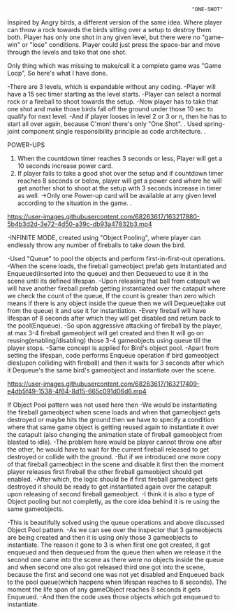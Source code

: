                                                               "ONE-SHOT"  
Inspired by Angry birds, a different version of the same idea.
Where player can throw a rock towards the birds sitting over a setup to destroy them both.
Player has only one shot in any given level, but there were no "game-win" or "lose" conditions.
Player could just press the space-bar and move through the levels and take that one shot.

Only thing which was missing to make/call it a complete game was "Game Loop", So here's what I have done.

-There are 3 levels, which is expandable without any coding.
-Player will have a 15 sec timer starting as the level starts.
-Player can select a normal rock or a fireball to shoot towards the setup.
-Now player has to take that one shot and make those birds fall off the ground under those 10 sec to qualify for next level.
-And if player looses in level 2 or 3 or n, then he has to start all over again, because C'mon! there's only "One Shot".
.
Used spring-joint component
single responsibility principle as code architecture.
.


POWER-UPS
 1) When the countdown timer reaches 3 seconds or less, Player will get a 10 seconds increase power card.
 2) If player fails to take a good shot over the setup and if countdown timer reaches 8 seconds or below, player will get a power card where he will get another shot  to shoot at the setup with 3 seconds increase in timer as well.
->Only one Power-up card will be available at any given level according to the situation in the game.
.



https://user-images.githubusercontent.com/68263617/163217880-5b4b3d2d-3e72-4d50-a39c-db93a47832b3.mp4




-INFINITE MODE, created using "Object Pooling", where player can endlessly throw any number of fireballs to take down the bird.

-Used "Queue" to pool the objects and perform first-in-first-out operations.
-When the scene loads, the fireball gameobject prefab gets Instantiated and Enqueued(inserted into the queue) and then Dequeued to use it in the scene until its defined lifespan.
-Upon releasing that ball from catapult we will have another fireball prefab getting instantiated over the catapult where we check the count of the queue, If the count is greater than zero which means if there is any object inside the queue then we will Dequeue(take out from the queue) it and use it for instantiation.
-Every fireball will have lifespan of 8 seconds after which they will get disabled and return back to the pool(Enqueue).
-So upon aggressive attacking of fireball by the player, at max 3-4 fireball gameobject will get created and then It will go on reusing(enabling/disabling) those 3-4 gameobjects using queue till the player stops.
-Same concept is applied for Bird's object pool.
-Apart from setting the lifespan, code performs Enqueue operation if bird gameobject dies(upon colliding with fireball) and then it waits for 3 seconds after which it Dequeue's the same bird's gameobject and instantiate over the scene.

https://user-images.githubusercontent.com/68263617/163217409-e4db5f49-1538-4f64-8d15-665c091d06d6.mp4

If Object Pool pattern was not used here then
-We would be instantiating the fireball gameobject when scene loads and when that gameobject gets destroyed or maybe hits the ground then we have to specify a condition where that same game object is getting reused again to instantiate it over the catapult (also changing the animation state of fireball gameobject from blasted to idle).
-The problem here would be player cannot throw one after the other, he would have to wait for the current fireball released to get destroyed or collide with the ground.
-But if we introduced one more copy of that fireball gameobject in the scene and disable it first then the moment player releases first fireball the other fireball gameobject should get enabled.
-After which, the logic should be if first fireball gameobject gets destroyed it should be ready to get instantiated again over the catapult upon releasing of second fireball gameobject.
-I think it is also a type of Object pooling but not completly, as the core idea behind it is re using the same gameobjects.

-This is beautifully solved using the queue operations and above discussed Object Pool pattern.
-As we can see over the inspector that 3 gameobjects are being created and then it is using only those 3 gameobjects to instantiate.
The reason it gone to 3 is when first one got created, it got enqueued and then dequeued from the queue then when we release it the second one came into the scene as there were no objects inside the queue and when second one also got released third one got into the scene, because the first and second one was not yet disabled and Enqueued back to the pool queue(which happens when lifespan reaches to 8 seconds). The moment the life span of any gameObject reaches 8 seconds it gets Enqueued.
-And then the code uses those objects which got enqueued to instantiate.
